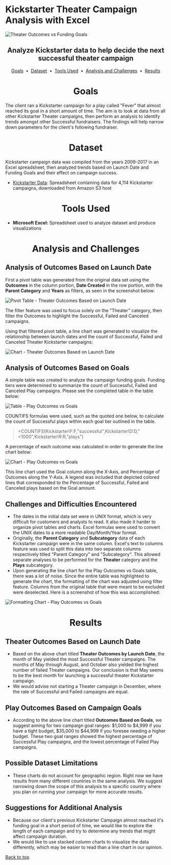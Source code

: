 # Kickstarter Theater Campaign Analysis with Excel

![Theater Outcomes vs Funding Goals](images/Theater_Outcomes_vs_Launch.png)

## <div align="center">Analyze Kickstarter data to help decide the next successful theater campaign</div>

<p align="center">
<a href="#goal">Goals</a> &nbsp;&bull;&nbsp;
<a href="#dataset">Dataset</a> &nbsp;&bull;&nbsp;
<a href="#tools-used">Tools Used</a> &nbsp;&bull;&nbsp;
<a href="#analysis-and-challenges">Analysis and Challenges</a> &nbsp;&bull;&nbsp;
<a href="#results">Results</a>
</p>



# <div align="center">Goals</div>

The client ran a Kickstarter campaign for a play called "Fever" that almost reached its goal in a short amount of time. The aim is to look at data from all other Kickstarter Theater campaigns, then perform an analysis to identify trends amongst other Successful fundraisers. The findings will help narrow down parameters for the client's following fundraiser.


# <div align="center">Dataset</div>
Kickstarter campaign data was compiled from the years 2009-2017 in an Excel spreadsheet, then analyzed trends based on Launch Date and Funding Goals and their effect on campaign success.


- [Kickstarter Data](data/kickstarter_data.xlsx): Spreadsheet containing data for 4,114 Kickstarter campaigns, downloaded from Amazon S3 host

# <div align="center">Tools Used</div>
- **Microsoft Excel:** Spreadsheet used to analyze dataset and produce visualizations


# <div align="center">Analysis and Challenges</div>

## Analysis of Outcomes Based on Launch Date

First a pivot table was generated from the original data set using the **Outcomes** in the column portion, **Date Created** in the row portion, with the **Parent Category** and **Years** as filters, as seen in the screenshot below:

![Pivot Table - Theater Outcomes Based on Launch Date](images/Pivot_Table_Theater_Outcomes_vs_Launch.png)

The filter feature was used to focus solely on the "Theater" category, then filter the Outcomes to highlight the Successful, Failed and Canceled campaigns.

Using that filtered pivot table, a line chart was generated to visualize the relationship between launch dates and the count of Successful, Failed and Canceled Theater Kickstarter campaigns:

![Chart - Theater Outcomes Based on Launch Date](images/Theater_Outcomes_vs_Launch.png)

## Analysis of Outcomes Based on Goals

A simple table was created to analyze the campaign funding goals. Funding tiers were determined to summarize the count of Successful, Failed and Canceled Play campaigns. Please see the completed table in the table below:

![Table - Play Outcomes vs Goals](images/Table_Outcomes_vs_Goals.png)

COUNTIFS formulas were used, such as the quoted one below, to calculate the count of Successful plays within each goal tier outlined in the table.

> =COUNTIFS(Kickstarter!$F:$F,"successful",Kickstarter!$D:$D,"<1000",Kickstarter!$R:$R,"plays")

A percentage of each outcome was calculated in order to generate the line chart below:

![Chart - Play Outcomes vs Goals](images/Outcomes_vs_Goals.png)

This line chart used the Goal column along the X-Axis, and Percentage of Outcomes along the Y-Axis. A legend was included that depicted colored lines that corresponded to the Percentage of Successful, Failed and Canceled plays based on the Goal amount.

## Challenges and Difficulties Encountered
- The dates in the initial data set were in UNIX format, which is very difficult for customers and analysts to read. It also made it harder to organize pivot tables and charts. Excel formulas were used to convert the UNIX dates to a more readable Day/Month/Year format.
- Originally, the **Parent Category** and **Subcategory** data of each Kickstarter campaign were in the same column. Excel's text to columns feature was used to split this data into two separate columns respectively titled "Parent Category" and "Subcategory". This allowed separate analyses to be performed for the **Theater** category and the **Plays** subcategory.
- Upon generating the line chart for the Play Outcomes vs Goals table, there was a lot of noise. Since the entire table was highlighted to generate the chart, the formatting of the chart was adjusted using filter feature. Columns from the original table that were meant to be excluded were deselected. Here is a screenshot of how this was accomplished:

![Formatting Chart - Play Outcomes vs Goals](images/Formatting-Outcomes_Based_on_Goals.png)

# <div align="center">Results</div>

## Theater Outcomes Based on Launch Date
- Based on the above chart titled **Theater Outcomes by Launch Date**, the month of May yielded the most Successful Theater campaigns. The months of May through August, and October also yielded the highest number of failed Theater campaigns. Our conclusion is that May seems to be the best month for launching a successful theater Kickstarter campaign.
- We would advise not starting a Theater campaign in December, where the rate of Successful and Failed campaigns are equal.

## Play Outcomes Based on Campaign Goals
- According to the above line chart titled **Outcomes Based on Goals**, we suggest aiming for two campaign goal ranges: $1,000 to $4,999 if you have a tight budget, $35,000 to $44,999 if you foresee needing a higher budget. These two goal ranges showed the highest percentage of Successful Play campaigns, and the lowest percentage of Failed Play campaigns.

## Possible Dataset Limitations
- These charts do not account for geographic region. Right now we have results from many different countries in the same analysis.  We suggest narrowing down the scope of this analysis to a specific country where you plan on running your campaign for more accurate results.

## Suggestions for Additional Analysis
- Because our client's previous Kickstarter Campaign almost reached it's funding goal in a short period of time, we would like to explore the length of each campaign and try to determine any trends that might affect campaign duration.
- We would like to use stacked column charts to visualize the data differently, which may be easier to read than a line chart in our opinion.

[Back to top](#kickstarter-theater-campaign-analysis-with-excel)








